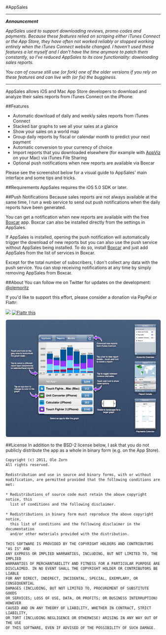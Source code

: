 #AppSales

---

***Announcement***

*AppSales used to support downloading reviews, promo codes and payments. Because these features relied on scraping either iTunes Connect or the App Store, they have often not worked reliably or stopped working entirely when the iTunes Connect website changed. I haven't used these features a lot myself and I don't have the time anymore to patch them constantly, so I've reduced AppSales to its core functionality: downloading sales reports.*

*You can of course still use (or fork) one of the older versions if you rely on these features and can live with (or fix) the bugginess.*

---

AppSales allows iOS and Mac App Store developers to download and analyze their sales reports from iTunes Connect on the iPhone.

##Features
* Automatic download of daily and weekly sales reports from iTunes Connect
* Stacked bar graphs to see all your sales at a glance
* Show your sales on a world map
* Group daily reports by fiscal or calendar month to predict your next payment
* Automatic conversion to your currency of choice
* Import reports that you downloaded elsewhere (for example with [AppViz](http://www.ideaswarm.com) on your Mac) via iTunes File Sharing
* Optional push notifications when new reports are available via Boxcar

Please see the screenshot below for a visual guide to AppSales' main interface and some tips and tricks.

##Requirements
AppSales requires the iOS 5.0 SDK or later.

##Push Notifications
Because sales reports are not always available at the same time, I run a web service to send out push notifications when the daily reports have been generated.

You can get a notification when new reports are available with the free [Boxcar](http://itunes.apple.com/us/app/boxcar/id321493542) app. Boxcar can also be installed directly from the settings in AppSales.

If AppSales is installed, opening the push notification will automatically trigger the download of new reports but you can also use the push service without AppSales being installed. To do so, install [Boxcar](http://itunes.apple.com/us/app/boxcar/id321493542) and just add AppSales from the list of services in Boxcar.

Except for the total number of subscribers, I don't collect any data with the push service. You can stop receiving notifications at any time by simply removing AppSales from Boxcar.

##About
You can follow me on Twitter for updates on the development: [@olemoritz](http://twitter.com/olemoritz)

If you'd like to support this effort, please consider a donation via PayPal or Flattr:

<a href="https://www.paypal.com/cgi-bin/webscr?cmd=_donations&business=YDQN4S3WVRCBU&lc=US&item_name=AppSales&no_note=1&currency_code=USD"><img src="https://www.paypalobjects.com/en_US/i/btn/btn_donate_SM.gif"/></a> <a href="http://flattr.com/thing/366574/AppSales" target="_blank">
<img src="http://api.flattr.com/button/flattr-badge-large.png" alt="Flattr this" title="Flattr this" border="0" /></a>

![AppSales Screenshot](http://github.com/omz/AppSales-Mobile/raw/master/Screenshot.png)

##License
In addition to the BSD-2 license below, I ask that you do not publicly distribute the app as a whole in binary form (e.g. on the App Store).

    Copyright (c) 2011, Ole Zorn
    All rights reserved.

    Redistribution and use in source and binary forms, with or without
    modification, are permitted provided that the following conditions are met:

    * Redistributions of source code must retain the above copyright notice, this
      list of conditions and the following disclaimer.

    * Redistributions in binary form must reproduce the above copyright notice,
      this list of conditions and the following disclaimer in the documentation
      and/or other materials provided with the distribution.

    THIS SOFTWARE IS PROVIDED BY THE COPYRIGHT HOLDERS AND CONTRIBUTORS "AS IS" AND
    ANY EXPRESS OR IMPLIED WARRANTIES, INCLUDING, BUT NOT LIMITED TO, THE IMPLIED
    WARRANTIES OF MERCHANTABILITY AND FITNESS FOR A PARTICULAR PURPOSE ARE
    DISCLAIMED. IN NO EVENT SHALL THE COPYRIGHT HOLDER OR CONTRIBUTORS BE LIABLE
    FOR ANY DIRECT, INDIRECT, INCIDENTAL, SPECIAL, EXEMPLARY, OR CONSEQUENTIAL
    DAMAGES (INCLUDING, BUT NOT LIMITED TO, PROCUREMENT OF SUBSTITUTE GOODS
    OR SERVICES; LOSS OF USE, DATA, OR PROFITS; OR BUSINESS INTERRUPTION) HOWEVER
    CAUSED AND ON ANY THEORY OF LIABILITY, WHETHER IN CONTRACT, STRICT LIABILITY,
    OR TORT (INCLUDING NEGLIGENCE OR OTHERWISE) ARISING IN ANY WAY OUT OF THE USE
    OF THIS SOFTWARE, EVEN IF ADVISED OF THE POSSIBILITY OF SUCH DAMAGE.
